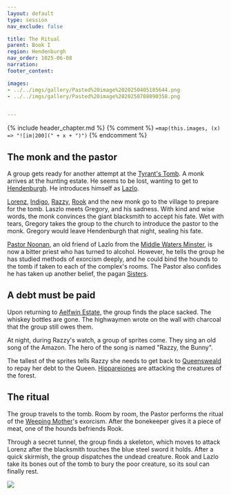 ```yaml
---
layout: default
type: session
nav_exclude: false

title: The Ritual
parent: Book I
region: Hendenburgh
nav_order: 1025-06-08
narration: 
footer_content: 

images:
- ../../imgs/gallery/Pasted%20image%2020250405185644.png
- ../../imgs/gallery/Pasted%20image%2020250708090358.png


---
```


{% include header_chapter.md %}
{% comment %}
`=map(this.images, (x) => "![im|200](" + x + ")")`
{% endcomment %}

## The monk and the pastor

A group gets ready for another attempt at the [Tyrant's Tomb](../../directory/Kryptwood/TyrantsTomb.md).
A monk arrives at the hunting estate.
He seems to be lost, wanting to get to [Hendenburgh](../../directory/Kryptwood/Hendenburgh.md).
He introduces himself as [Lazlo](../../directory/DuskmeadowFringe/Lazlo.md).

[Lorenz](../../directory/DuskmeadowFringe/Lorenz.md), [Indigo](../../directory/Sigisfarne/Indigo.md), [Razzy](../../directory/Sigisfarne/Razvan.md), [Rook](../../directory/Kryptwood/Rook.md) and the new monk go to the village to prepare for the tomb.
Laszlo meets Gregory, and his sadness.
With kind and wise words, the monk convinces the giant blacksmith to accept his fate.
Wet with tears, Gregory takes the group to the church to introduce the pastor to the monk.
Gregory would leave Hendenburgh that night, sealing his fate.

[Pastor Noonan](../../directory/Kryptwood/PastorNoonan.md), an old friend of Lazlo from the [Middle Waters Minster](../../directory/DuskmeadowFringe/MiddleWatersMinster.md), is now a bitter priest who has turned to alcohol.
However, he tells the group he has studied methods of exorcism deeply, and he could bind the hounds to the tomb if taken to each of the complex's rooms.
The Pastor also confides he has taken up another belief, the pagan [Sisters](../../directory/weepingMother/theSisters.md).

## A debt must be paid

Upon returning to [Aelfwin Estate](../../directory/Kryptwood/AelfwinEstate.md),  the group finds the place sacked.
The whiskey bottles are gone.
The highwaymen wrote on the wall with charcoal that the group still owes them.

At night, during Razzy's watch, a group of sprites come.
They sing an old song of the Amazon.
The hero of the song is named "Razzy, the Bunny".

The tallest of the sprites tells Razzy she needs to get back to [Queensweald](../../directory/DuskmeadowFringe/Queensweald.md) to repay her debt to the Queen.
[Hippareiones](../../directory/FoldedBelow/Hippareiones.md) are attacking the creatures of the forest.

## The ritual

The group travels to the tomb.
Room by room, the Pastor performs the ritual of the [Weeping Mother](../../directory/weepingMother/index.md)'s exorcism.
After the bonekeeper gives it a piece of meat, one of the hounds befriends Rook.

Through a secret tunnel, the group finds a skeleton, which moves to attack Lorenz after the blacksmith touches the blue steel sword it holds.
After a quick skirmish, the group dispatches the undead creature.
Rook and Lazlo take its bones out of the tomb to bury the poor creature, so its soul can finally rest.

![](../../imgs/gallery/Pasted%20image%2020250708090358.png)